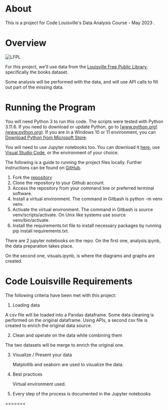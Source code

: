 # About

This is a project for Code Louisville's Data Analysis Course - May 2023 .


# Overview

  ![LFPL](https://www.arcgis.com/sharing/rest/content/items/372216992aea4b2cb5b02837d7a48eaf/info/thumbnail/thumbnail1659543230768.png?w=800)

For this project, we'll use data from the [Louisville Free Public Library](https://data.louisvilleky.gov/datasets/louisville-metro-ky-library-collection-inventory/about), specifically the books dataset. 

Some analysis will be performed with the data, and will use API calls to fill out part of the missing data.
  

# Running the Program

You will need Python 3 to run this code. The scripts were tested with Python 3.11.6. If you need to download or update Python, go to [www.python.org](www.python.org). If you are in a Windows 10 or 11 environment, you can  [Download Python from Microsoft Store](https://apps.microsoft.com/detail/python-3-11/9NRWMJP3717K?hl=en-US).

You will need to use Jupyter notebooks too. You can download it [here](https://jupyter.org/install), use [Visual Studio Code](https://code.visualstudio.com/), or the environment of your choice.

The following is a guide to running the project files locally. Further instructions can be found on [GitHub](https://docs.github.com/en/repositories/creating-and-managing-repositories/cloning-a-repository).
 
1.  Fork the [repository](https://github.com/lcabrp/LFPL_Data) 
2.  Clone the repository to your Github account.
3.  Access the repository from your command line or preferred terminal software.
4.  Install a virtual environment. The command in Gitbash is  python -m venv venv.
5.  Activate the virtual environment. The command in Gitbash is  source venv/scripts/activate. On Unix like systems use source venv/bin/activate.
6.  Install the  requirements.txt file to install necessary packages by running  pip install requirements.txt.

There are 2 jupyter notebooks on the repo. On the first one, analysis.ipynb, the data preparation takes place.

On the second one, visuals.ipynb, is where the diagrams and graphs are created.

# Code Louisville Requirements

The following criteria have been met with this project:

1. Loading data

  A csv file will be loaded into a Pandas dataframe. Some data cleaning is performed on the original dataframe. Using  APIs, a second csv file is created to enrich the original data source.

2. Clean and operate on the data while combining them

  The two datasets will be merge to enrich the original one.

3. Visualize / Present your data

   Matplotlib and seaborn are used to visualize the data.

5. Best practices

   Virtual environment used.

7. Every step of the process is documented in the Jupyter notebooks

=======

